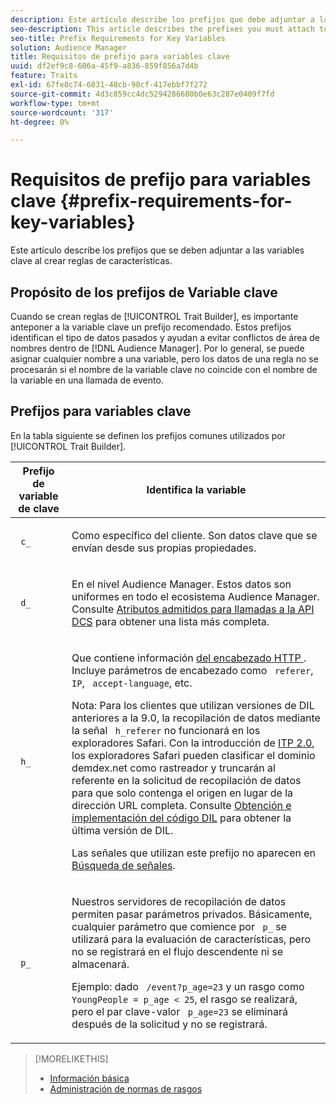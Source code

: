 ```yaml
---
description: Este artículo describe los prefijos que debe adjuntar a las variables clave al crear reglas de rasgos.
seo-description: This article describes the prefixes you must attach to key variables when creating trait rules.
seo-title: Prefix Requirements for Key Variables
solution: Audience Manager
title: Requisitos de prefijo para variables clave
uuid: df2ef9c8-606a-45f9-a836-859f856a7d4b
feature: Traits
exl-id: 67fe0c74-6831-48cb-90cf-417ebbf7f272
source-git-commit: 4d3c859cc4dc5294286680b0e63c287e0409f7fd
workflow-type: tm+mt
source-wordcount: '317'
ht-degree: 0%

---
```


# Requisitos de prefijo para variables clave {#prefix-requirements-for-key-variables}

Este artículo describe los prefijos que se deben adjuntar a las variables clave al crear reglas de características.

<!-- r_tb_variable_prefixes.xml -->

## Propósito de los prefijos de Variable clave

Cuando se crean reglas de [!UICONTROL Trait Builder], es importante anteponer a la variable clave un prefijo recomendado. Estos prefijos identifican el tipo de datos pasados y ayudan a evitar conflictos de área de nombres dentro de [!DNL Audience Manager]. Por lo general, se puede asignar cualquier nombre a una variable, pero los datos de una regla no se procesarán si el nombre de la variable clave no coincide con el nombre de la variable en una llamada de evento.

## Prefijos para variables clave

En la tabla siguiente se definen los prefijos comunes utilizados por [!UICONTROL Trait Builder].

<table id="table_CFEFA1DBDF904736B6EA2640B7AD26E5"> 
 <thead> 
  <tr> 
   <th colname="col1" class="entry"> Prefijo de variable de clave </th> 
   <th colname="col2" class="entry"> Identifica la variable </th> 
  </tr>
 </thead>
 <tbody> 
  <tr> 
   <td colname="col1"><code> c_</code> </td> 
   <td colname="col2"> <p>Como específico del cliente. Son datos clave que se envían desde sus propias propiedades. </p> </td> 
  </tr> 
  <tr> 
   <td colname="col1"><code> d_</code> </td> 
   <td colname="col2"> <p>En el nivel <span class="keyword"> Audience Manager</span>. Estos datos son uniformes en todo el ecosistema <span class="keyword"> Audience Manager</span>. Consulte <a href="../../api/dcs-intro/dcs-api-reference/dcs-keys.md"> Atributos admitidos para llamadas a la API DCS</a> para obtener una lista más completa.</p> </td> 
  </tr>
  <tr> 
   <td colname="col1"><code> h_</code> </td> 
   <td colname="col2"> <p>Que contiene información <a href="https://en.wikipedia.org/wiki/List_of_HTTP_header_fields" scope="external" format="html"> del encabezado HTTP </a>. Incluye parámetros de encabezado como <code> referer</code>, <code> IP</code>, <code> accept-language</code>, etc. </p> <p> <p>Nota: Para los clientes que utilizan versiones de DIL anteriores a la 9.0, la recopilación de datos mediante la señal <code> h_referer</code> no funcionará en los exploradores Safari. Con la introducción de <a href="https://webkit.org/blog/8311/intelligent-tracking-prevention-2-0/" format="https" scope="external"> ITP 2.0</a>, los exploradores Safari pueden clasificar el dominio demdex.net como rastreador y truncarán al referente en la solicitud de recopilación de datos para que solo contenga el origen en lugar de la dirección URL completa. Consulte <a href="../../dil/dil-overview.md#get-implement-dil-code">Obtención e implementación del código DIL</a> para obtener la última versión de DIL.<p>Las señales que utilizan este prefijo no aparecen en <a href="../data-explorer/data-explorer-signals-search/data-explorer-signals-search.md">Búsqueda de señales</a>.</p></p> </p> </td> 
  </tr> 
  <tr> 
   <td colname="col1"><code> p_</code> </td> 
   <td colname="col2"> <p>Nuestros <span class="wintitle"> servidores de recopilación de datos</span> permiten pasar parámetros privados. Básicamente, cualquier parámetro que comience por <code> p_</code> se utilizará para la evaluación de características, pero no se registrará en el flujo descendente ni se almacenará. </p> <p>Ejemplo: dado <code> /event?p_age=23</code> y un rasgo como <code> YoungPeople = p_age &lt; 25</code>, el rasgo se realizará, pero el par clave-valor <code> p_age=23</code> se eliminará después de la solicitud y no se registrará. </p> </td> 
  </tr> 
 </tbody> 
</table>

>[!MORELIKETHIS]
>
>* [Información básica](../../features/traits/create-onboarded-rule-based-traits.md)
>* [Administración de normas de rasgos](../../features/traits/manage-trait-rules.md#managing-trait-rules)
